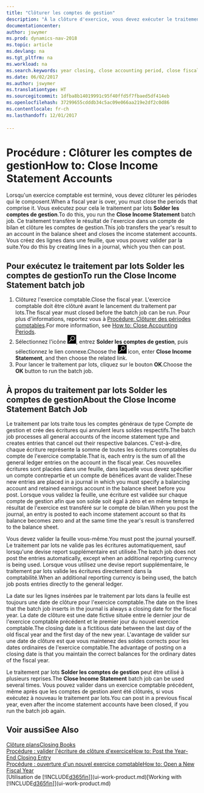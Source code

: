 ```yaml
---
title: "Clôturer les comptes de gestion"
description: "À la clôture d'exercice, vous devez exécuter le traitement par lots Clôture comptes de gestion afin de clôturer les périodes comptables de l'exercice fiscal."
documentationcenter: 
author: jswymer
ms.prod: dynamics-nav-2018
ms.topic: article
ms.devlang: na
ms.tgt_pltfrm: na
ms.workload: na
ms.search.keywords: year closing, close accounting period, close fiscal year, bank account detailed trial balance
ms.date: 06/02/2017
ms.author: jswymer
ms.translationtype: HT
ms.sourcegitcommit: 1dfba8b14019991c95f40ffd5f7fbaed5df414eb
ms.openlocfilehash: 37299655cdddb34c5ac09e066aa219e2df2c0d86
ms.contentlocale: fr-ch
ms.lasthandoff: 12/01/2017

---
```

# <a name="how-to-close-income-statement-accounts"></a><span data-ttu-id="93b5c-103">Procédure : Clôturer les comptes de gestion</span><span class="sxs-lookup"><span data-stu-id="93b5c-103">How to: Close Income Statement Accounts</span></span>
<span data-ttu-id="93b5c-104">Lorsqu'un exercice comptable est terminé, vous devez clôturer les périodes qui le composent.</span><span class="sxs-lookup"><span data-stu-id="93b5c-104">When a fiscal year is over, you must close the periods that comprise it.</span></span> <span data-ttu-id="93b5c-105">Vous exécutez pour cela le traitement par lots **Solder les comptes de gestion**.</span><span class="sxs-lookup"><span data-stu-id="93b5c-105">To do this, you run the **Close Income Statement** batch job.</span></span> <span data-ttu-id="93b5c-106">Ce traitement transfère le résultat de l'exercice dans un compte de bilan et clôture les comptes de gestion.</span><span class="sxs-lookup"><span data-stu-id="93b5c-106">This job transfers the year's result to an account in the balance sheet and closes the income statement accounts.</span></span> <span data-ttu-id="93b5c-107">Vous créez des lignes dans une feuille, que vous pouvez valider par la suite.</span><span class="sxs-lookup"><span data-stu-id="93b5c-107">You do this by creating lines in a journal, which you then can post.</span></span>

## <a name="to-run-the-close-income-statement-batch-job"></a><span data-ttu-id="93b5c-108">Pour exécutez le traitement par lots Solder les comptes de gestion</span><span class="sxs-lookup"><span data-stu-id="93b5c-108">To run the Close Income Statement batch job</span></span>
1. <span data-ttu-id="93b5c-109">Clôturez l'exercice comptable.</span><span class="sxs-lookup"><span data-stu-id="93b5c-109">Close the fiscal year.</span></span> <span data-ttu-id="93b5c-110">L'exercice comptable doit être clôturé avant le lancement du traitement par lots.</span><span class="sxs-lookup"><span data-stu-id="93b5c-110">The fiscal year must closed before the batch job can be run.</span></span> <span data-ttu-id="93b5c-111">Pour plus d'informations, reportez vous à [Procédure: Clôturer des périodes comptables](year-close-account-periods.md).</span><span class="sxs-lookup"><span data-stu-id="93b5c-111">For more information, see [How to: Close Accounting Periods](year-close-account-periods.md).</span></span>
2. <span data-ttu-id="93b5c-112">Sélectionnez l'icône ![Page ou état pour la recherche](media/ui-search/search_small.png "Page ou état pour la recherche"), entrez **Solder les comptes de gestion**, puis sélectionnez le lien connexe.</span><span class="sxs-lookup"><span data-stu-id="93b5c-112">Choose the ![Search for Page or Report](media/ui-search/search_small.png "Search for Page or Report icon") icon, enter **Close Income Statement**, and then choose the related link.</span></span>
3. <span data-ttu-id="93b5c-113">Pour lancer le traitement par lots, cliquez sur le bouton **OK**.</span><span class="sxs-lookup"><span data-stu-id="93b5c-113">Choose the **OK** button to run the batch job.</span></span>

## <a name="about-the-close-income-statement-batch-job"></a><span data-ttu-id="93b5c-114">À propos du traitement par lots Solder les comptes de gestion</span><span class="sxs-lookup"><span data-stu-id="93b5c-114">About the Close Income Statement Batch Job</span></span>
<span data-ttu-id="93b5c-115">Le traitement par lots traite tous les comptes généraux de type Compte de gestion et crée des écritures qui annulent leurs soldes respectifs.</span><span class="sxs-lookup"><span data-stu-id="93b5c-115">The batch job processes all general accounts of the income statement type and creates entries that cancel out their respective balances.</span></span> <span data-ttu-id="93b5c-116">C'est-à-dire, chaque écriture représente la somme de toutes les écritures comptables du compte de l'exercice comptable.</span><span class="sxs-lookup"><span data-stu-id="93b5c-116">That is, each entry is the sum of all the general ledger entries on the account in the fiscal year.</span></span> <span data-ttu-id="93b5c-117">Ces nouvelles écritures sont placées dans une feuille, dans laquelle vous devez spécifier un compte contrepartie et un compte de bénéfices avant de valider.</span><span class="sxs-lookup"><span data-stu-id="93b5c-117">These new entries are placed in a journal in which you must specify a balancing account and retained earnings account in the balance sheet before you post.</span></span> <span data-ttu-id="93b5c-118">Lorsque vous validez la feuille, une écriture est validée sur chaque compte de gestion afin que son solde soit égal à zéro et en même temps le résultat de l'exercice est transféré sur le compte de bilan.</span><span class="sxs-lookup"><span data-stu-id="93b5c-118">When you post the journal, an entry is posted to each income statement account so that its balance becomes zero and at the same time the year's result is transferred to the balance sheet.</span></span>

<span data-ttu-id="93b5c-119">Vous devez valider la feuille vous-même.</span><span class="sxs-lookup"><span data-stu-id="93b5c-119">You must post the journal yourself.</span></span> <span data-ttu-id="93b5c-120">Le traitement par lots ne valide pas les écritures automatiquement, sauf lorsqu'une devise report supplémentaire est utilisée.</span><span class="sxs-lookup"><span data-stu-id="93b5c-120">The batch job does not post the entries automatically, except when an additional reporting currency is being used.</span></span> <span data-ttu-id="93b5c-121">Lorsque vous utilisez une devise report supplémentaire, le traitement par lots valide les écritures directement dans la comptabilité.</span><span class="sxs-lookup"><span data-stu-id="93b5c-121">When an additional reporting currency is being used, the batch job posts entries directly to the general ledger.</span></span>

<span data-ttu-id="93b5c-122">La date sur les lignes insérées par le traitement par lots dans la feuille est toujours une date de clôture pour l'exercice comptable.</span><span class="sxs-lookup"><span data-stu-id="93b5c-122">The date on the lines that the batch job inserts in the journal is always a closing date for the fiscal year.</span></span> <span data-ttu-id="93b5c-123">La date de clôture est une date fictive située entre le dernier jour de l'exercice comptable précédent et le premier jour du nouvel exercice comptable.</span><span class="sxs-lookup"><span data-stu-id="93b5c-123">The closing date is a fictitious date between the last day of the old fiscal year and the first day of the new year.</span></span> <span data-ttu-id="93b5c-124">L'avantage de valider sur une date de clôture est que vous maintenez des soldes corrects pour les dates ordinaires de l'exercice comptable.</span><span class="sxs-lookup"><span data-stu-id="93b5c-124">The advantage of posting on a closing date is that you maintain the correct balances for the ordinary dates of the fiscal year.</span></span>

<span data-ttu-id="93b5c-125">Le traitement par lots **Solder les comptes de gestion** peut être utilisé à plusieurs reprises.</span><span class="sxs-lookup"><span data-stu-id="93b5c-125">The **Close Income Statement** batch job can be used several times.</span></span> <span data-ttu-id="93b5c-126">Vous pouvez valider dans un exercice comptable précédent, même après que les comptes de gestion aient été clôturés, si vous exécutez à nouveau le traitement par lots.</span><span class="sxs-lookup"><span data-stu-id="93b5c-126">You can post in a previous fiscal year, even after the income statement accounts have been closed, if you run the batch job again.</span></span>

## <a name="see-also"></a><span data-ttu-id="93b5c-127">Voir aussi</span><span class="sxs-lookup"><span data-stu-id="93b5c-127">See Also</span></span>
[<span data-ttu-id="93b5c-128">Clôture plans</span><span class="sxs-lookup"><span data-stu-id="93b5c-128">Closing Books</span></span>](year-close-books.md)  
[<span data-ttu-id="93b5c-129">Procédure : valider l'écriture de clôture d'exercice</span><span class="sxs-lookup"><span data-stu-id="93b5c-129">How to: Post the Year-End Closing Entry</span></span>](year-how-post-year-end-close-entry.md)  
[<span data-ttu-id="93b5c-130">Procédure : ouverture d'un nouvel exercice comptable</span><span class="sxs-lookup"><span data-stu-id="93b5c-130">How to: Open a New Fiscal Year</span></span>](finance-how-open-new-fiscal-year.md)  
<span data-ttu-id="93b5c-131">[Utilisation de [!INCLUDE[d365fin](includes/d365fin_md.md)]](ui-work-product.md)</span><span class="sxs-lookup"><span data-stu-id="93b5c-131">[Working with [!INCLUDE[d365fin](includes/d365fin_md.md)]](ui-work-product.md)</span></span>

